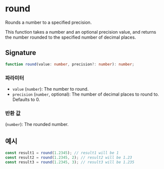 # round

Rounds a number to a specified precision.

This function takes a number and an optional precision value, and returns the number rounded 
to the specified number of decimal places.

## Signature

```typescript
function round(value: number, precision?: number): number;
```

### 파라미터 

- `value` (`number`): The number to round.
- `precision` (`number`, optional): The number of decimal places to round to. Defaults to 0.

### 반환 값

(`number`): The rounded number.

## 예시

```typescript
const result1 = round(1.2345); // result1 will be 1
const result2 = round(1.2345, 2); // result2 will be 1.23
const result3 = round(1.2345, 3); // result3 will be 1.235

